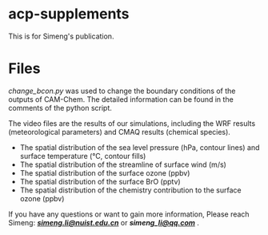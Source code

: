 # acp-supplements
This is for Simeng's publication. 

# Files
*change_bcon.py* was used to change the boundary conditions of the outputs of CAM-Chem. 
The detailed information can be found in the comments of the python script.

The video files are the results of our simulations, including the WRF results (meteorological parameters)
and CMAQ results (chemical species).

* The spatial distribution of the sea level pressure (hPa, contour lines) and surface temperature (&deg;C, contour fills)
* The spatial distribution of the streamline of surface wind (m/s) 
* The spatial distribution of the surface ozone (ppbv)
* The spatial distribution of the surface BrO (pptv)
* The spatial distribution of the chemistry contribution to the surface ozone (ppbv)

If you have any questions or want to gain more information, 
Please reach Simeng: ***simeng.li@nuist.edu.cn*** or ***simeng\_li@qq.com*** .
